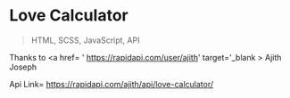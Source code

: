 # Love Calculator

>HTML, SCSS, JavaScript, API

Thanks to <a href= ' https://rapidapi.com/user/ajith' target='_blank > Ajith Joseph </a>

Api Link= https://rapidapi.com/ajith/api/love-calculator/
